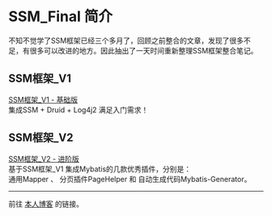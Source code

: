 # SSM_Final 简介

  不知不觉学了SSM框架已经三个多月了，回顾之前整合的文章，发现了很多不足，有很多可以改进的地方。因此抽出了一天时间重新整理SSM框架整合笔记。

## SSM框架_V1
  [SSM框架_V1 - 基础版](https://github.com/q343509740/SSM_Final/tree/master/SSM_Final_V1)  
  集成SSM + Druid + Log4j2 满足入门需求！
  
  
## SSM框架_V2
  [SSM框架_V2 - 进阶版](https://github.com/q343509740/SSM_Final/tree/master/SSM_Final_V2)  
  基于SSM框架_V1 集成Mybatis的几款优秀插件，分别是：  
  通用Mapper 、 分页插件PageHelper 和 自动生成代码Mybatis-Generator。
  
---  
前往 [本人博客](https://blog.csdn.net/q343509740) 的链接。
